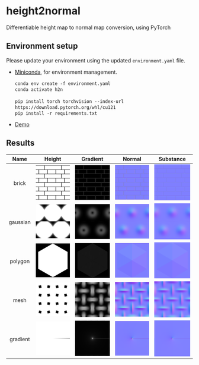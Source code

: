 # height2normal
Differentiable height map to normal map conversion, using PyTorch

## Environment setup
Please update your environment using the updated `environment.yaml` file.

- [Miniconda](https://docs.conda.io/projects/miniconda/en/latest/), for environment management.

    ```
    conda env create -f environment.yaml
    conda activate h2n

    pip install torch torchvision --index-url https://download.pytorch.org/whl/cu121
    pip install -r requirements.txt
    ```
- [Demo](demo.ipynb)

## Results

<style>
table th:first-of-type {
    width: 8%
}
table th:nth-of-type(2) {
    width: 23%
}
table th:nth-of-type(3) {
    width: 23%
}
table th:nth-of-type(4) {
    width: 23%
}
table th:nth-of-type(5) {
    width: 23%
}
</style>

| Name   | Height  | Gradient  |  Normal  | Substance |
|  :---: | :---:   | :---:     | :---:    | :---:     |
|brick   |![](data/brick.png)   |![](res/brick_grad.png)   | ![](res/brick_normal.png)     | ![](res/brick_normal_sd.png)    |
|gaussian|![](data/gaussian.png)|![](res/gaussian_grad.png)| ![](res/gaussian_normal.png)  | ![](res/gaussian_normal_sd.png) |
|polygon |![](data/polygon.png) |![](res/polygon_grad.png) | ![](res/polygon_normal.png)   | ![](res/polygon_normal_sd.png)  |
|mesh    |![](data/mesh.png)    |![](res/mesh_grad.png)    | ![](res/mesh_normal.png)      | ![](res/mesh_normal_sd.png)     |
|gradient|![](data/gradient.png)|![](res/gradient_grad.png)| ![](res/gradient_normal.png)  | ![](res/gradient_normal_sd.png) |